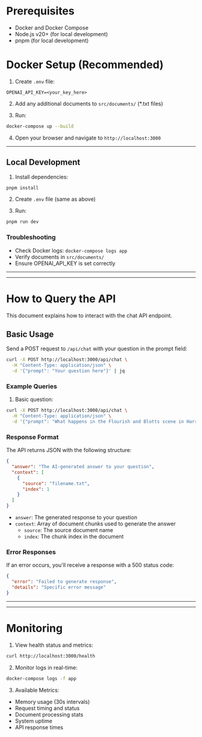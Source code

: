 # Prerequisites
- Docker and Docker Compose
- Node.js v20+ (for local development)
- pnpm (for local development)

# Docker Setup (Recommended)
1. Create `.env` file:
```env
OPENAI_API_KEY=<your_key_here>
```
2. Add any additional documents to `src/documents/` (*.txt files)

3. Run:
```bash
docker-compose up --build
```

4. Open your browser and navigate to `http://localhost:3000`

-------------------------------------------------------------------------------------

## Local Development
1. Install dependencies:
```bash
pnpm install
```

2. Create `.env` file (same as above)

3. Run:
```bash
pnpm run dev
```


### Troubleshooting
- Check Docker logs: `docker-compose logs app`
- Verify documents in `src/documents/`
- Ensure OPENAI_API_KEY is set correctly



-------------------------------------------------------------------------------------
-------------------------------------------------------------------------------------

# How to Query the API

This document explains how to interact with the chat API endpoint.

## Basic Usage

Send a POST request to `/api/chat` with your question in the prompt field:

```bash
curl -X POST http://localhost:3000/api/chat \
  -H "Content-Type: application/json" \
  -d '{"prompt": "Your question here"}' | jq
```

### Example Queries

1. Basic question:
```bash
curl -X POST http://localhost:3000/api/chat \
  -H "Content-Type: application/json" \
  -d '{"prompt": "What happens in the Flourish and Blotts scene in Harry Potter?"}' | jq
```

### Response Format

The API returns JSON with the following structure:

```json
{
  "answer": "The AI-generated answer to your question",
  "context": [
    {
      "source": "filename.txt",
      "index": 1
    }
  ]
}
```

- `answer`: The generated response to your question
- `context`: Array of document chunks used to generate the answer
  - `source`: The source document name
  - `index`: The chunk index in the document

### Error Responses

If an error occurs, you'll receive a response with a 500 status code:

```json
{
  "error": "Failed to generate response",
  "details": "Specific error message"
}
```

-------------------------------------------------------------------------------------



-------------------------------------------------------------------------------------

# Monitoring

1. View health status and metrics:
```bash
curl http://localhost:3000/health
```

2. Monitor logs in real-time:
```bash
docker-compose logs -f app
```

3. Available Metrics:
- Memory usage (30s intervals)
- Request timing and status
- Document processing stats
- System uptime
- API response times